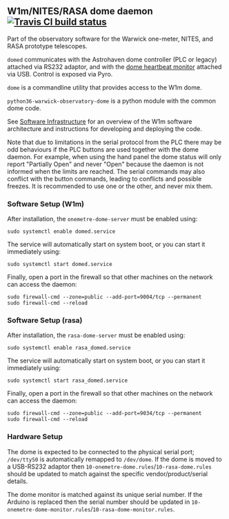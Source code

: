 ## W1m/NITES/RASA dome daemon [![Travis CI build status](https://travis-ci.org/warwick-one-metre/domed.svg?branch=master)](https://travis-ci.org/warwick-one-metre/domed)

Part of the observatory software for the Warwick one-meter, NITES, and RASA prototype telescopes.

`domed` communicates with the Astrohaven dome controller (PLC or legacy) attached via RS232 adaptor, and with the [dome heartbeat monitor](https://github.com/warwick-one-metre/dome-heartbeat-monitor) attached via USB.  Control is exposed via Pyro.

`dome` is a commandline utility that provides access to the W1m dome.

`python36-warwick-observatory-dome` is a python module with the common dome code.

See [Software Infrastructure](https://github.com/warwick-one-metre/docs/wiki/Software-Infrastructure) for an overview of the W1m software architecture and instructions for developing and deploying the code.

Note that due to limitations in the serial protocol from the PLC there may be odd behaviours if the PLC buttons are used together with the dome daemon.
For example, when using the hand panel the dome status will only report "Partially Open" and never "Open" because the daemon is not informed when the limits are reached.
The serial commands may also conflict with the button commands, leading to conflicts and possible freezes. It is recommended to use one or the other, and never mix them.

### Software Setup (W1m)

After installation, the `onemetre-dome-server` must be enabled using:
```
sudo systemctl enable domed.service
```

The service will automatically start on system boot, or you can start it immediately using:
```
sudo systemctl start domed.service
```

Finally, open a port in the firewall so that other machines on the network can access the daemon:
```
sudo firewall-cmd --zone=public --add-port=9004/tcp --permanent
sudo firewall-cmd --reload
```

### Software Setup (rasa)

After installation, the `rasa-dome-server` must be enabled using:
```
sudo systemctl enable rasa_domed.service
```

The service will automatically start on system boot, or you can start it immediately using:
```
sudo systemctl start rasa_domed.service
```

Finally, open a port in the firewall so that other machines on the network can access the daemon:
```
sudo firewall-cmd --zone=public --add-port=9034/tcp --permanent
sudo firewall-cmd --reload
```

### Hardware Setup

The dome is expected to be connected to the physical serial port; `/dev/ttyS0` is automatically remapped to `/dev/dome`.
If the dome is moved to a USB-RS232 adaptor then `10-onemetre-dome.rules`/`10-rasa-dome.rules` should be updated to match against the specific vendor/product/serial details.

The dome monitor is matched against its unique serial number.  If the Arduino is replaced then the serial number should be updated in `10-onemetre-dome-monitor.rules`/`10-rasa-dome-monitor.rules`.
